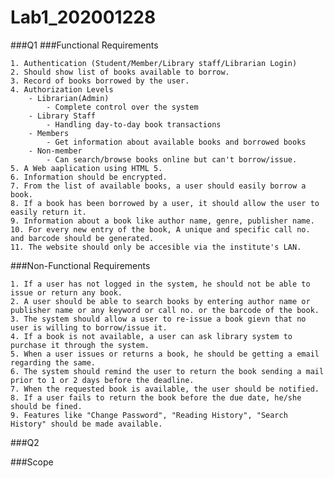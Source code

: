 # Lab1_202001228

###Q1
###Functional Requirements

	1. Authentication (Student/Member/Library staff/Librarian Login)
	2. Should show list of books available to borrow.
	3. Record of books borrowed by the user.
	4. Authorization Levels
		- Librarian(Admin)
			- Complete control over the system
		- Library Staff
			- Handling day-to-day book transactions
		- Members
			- Get information about available books and borrowed books
		- Non-member
			- Can search/browse books online but can't borrow/issue.
	5. A Web aaplication using HTML 5.
	6. Information should be encrypted.
	7. From the list of available books, a user should easily borrow a book.
	8. If a book has been borrowed by a user, it should allow the user to easily return it.
	9. Information about a book like author name, genre, publisher name.
	10. For every new entry of the book, A unique and specific call no. and barcode should be generated.
	11. The website should only be accesible via the institute's LAN.
	
###Non-Functional Requirements

	1. If a user has not logged in the system, he should not be able to issue or return any book.
	2. A user should be able to search books by entering author name or publisher name or any keyword or call no. or the barcode of the book.
	3. The system should allow a user to re-issue a book gievn that no user is willing to borrow/issue it.
	4. If a book is not available, a user can ask library system to purchase it through the system.
	5. When a user issues or returns a book, he should be getting a email regarding the same.
	6. The system should remind the user to return the book sending a mail prior to 1 or 2 days before the deadline.
	7. When the requested book is available, the user should be notified.
	8. If a user fails to return the book before the due date, he/she should be fined.
	9. Features like "Change Password", "Reading History", "Search History" should be made available.
	

###Q2

###Scope
